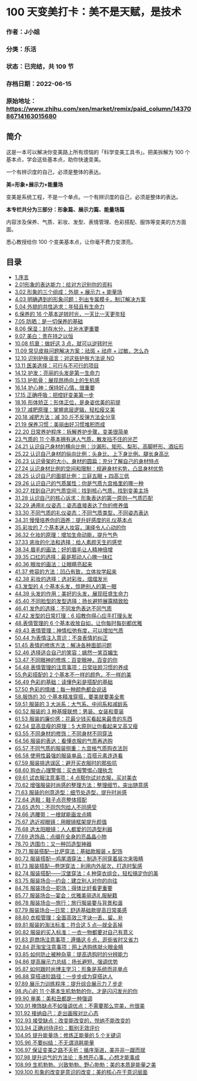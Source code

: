 # 100 天变美打卡：美不是天赋，是技术

### 作者：J小姐

### 分类：乐活

### 状态：已完结，共 109 节

### 存档日期：2022-06-15

### 原始地址：https://www.zhihu.com/xen/market/remix/paid_column/1437086714163015680


## 简介
这是一本可以解决你变美路上所有烦恼的「科学变美工具书」。把美拆解为 100 个基本点，学会这些基本点，助你快速变美。


一个有辨识度的自己，必须是整体的表达。


**美=形象+展示力+能量场**


变美是系统工程，不是一个单点。一个有辨识度的自己，必须是整体的表达。


**本专栏共分为三部分：形象篇、展示力篇、能量场篇**


内容涉及保养、气质、彩妆、发型、表情管理、色彩搭配、服饰等变美的方方面面。


悉心教授给你 100 个变美基本点，让你毫不费力变漂亮。




## 目录
- [1.序言](1.序言.md)<!-- 2021-11-12 09:38 -->
- [2.01形象的表达能力：给对方识别你的资料](2.01形象的表达能力：给对方识别你的资料.md)<!-- 2021-11-12 09:08 -->
- [3.02 形象的三个组成：外貌 + 展示力 + 能量场](3.02%20形象的三个组成：外貌%20+%20展示力%20+%20能量场.md)<!-- 2021-11-12 09:08 -->
- [4.03 明确遇到的形象问题：列出专属模卡，制订解决方案](4.03%20明确遇到的形象问题：列出专属模卡，制订解决方案.md)<!-- 2021-11-12 09:09 -->
- [5.04 外貌的共性追求：年轻且有生命力](5.04%20外貌的共性追求：年轻且有生命力.md)<!-- 2021-11-12 09:09 -->
- [6.保养的 16 个基本逆转时光，一天比一天更年轻](6.保养的%2016%20个基本逆转时光，一天比一天更年轻.md)<!-- 2021-11-12 09:09 -->
- [7.05 防晒：是一切保养的基础](7.05%20防晒：是一切保养的基础.md)<!-- 2021-11-12 09:10 -->
- [8.06 保湿：封存水分，比补水更重要](8.06%20保湿：封存水分，比补水更重要.md)<!-- 2021-11-12 09:10 -->
- [9.07 美白：贵在持之以恒](9.07%20美白：贵在持之以恒.md)<!-- 2021-11-12 09:10 -->
- [10.08 抗衰：做好这 3 点，就可以逆转时光](10.08%20抗衰：做好这%203%20点，就可以逆转时光.md)<!-- 2021-11-12 09:11 -->
- [11.09 常见皮肤问题解决方案：祛斑 + 祛痘 + 过敏，怎么办](11.09%20常见皮肤问题解决方案：祛斑%20+%20祛痘%20+%20过敏，怎么办.md)<!-- 2021-11-12 09:11 -->
- [12.10 识别护肤谣言：对这些护肤方法说 NO](12.10%20识别护肤谣言：对这些护肤方法说%20NO.md)<!-- 2021-11-12 09:11 -->
- [13.11 医美选择：可行与不可行的项目](13.11%20医美选择：可行与不可行的项目.md)<!-- 2021-11-12 09:12 -->
- [14.12 护发：亮丽的头发是第一生命力](14.12%20护发：亮丽的头发是第一生命力.md)<!-- 2021-11-12 09:12 -->
- [15.13 护肌骨：展现昂扬向上的生机感](15.13%20护肌骨：展现昂扬向上的生机感.md)<!-- 2021-11-12 09:12 -->
- [16.14 护心神：保持好心情，很重要](16.14%20护心神：保持好心情，很重要.md)<!-- 2021-11-12 09:12 -->
- [17.15 正确呼吸：把控好变美第一步](17.15%20正确呼吸：把控好变美第一步.md)<!-- 2021-11-12 09:13 -->
- [18.16 形体矫正：形体正位，是身姿优美的前提](18.16%20形体矫正：形体正位，是身姿优美的前提.md)<!-- 2021-11-12 09:13 -->
- [19.17 减肥原理：掌握底层逻辑，轻松瘦又美](19.17%20减肥原理：掌握底层逻辑，轻松瘦又美.md)<!-- 2021-10-28 09:02 -->
- [20.18 减肥方法：减 30 斤不反弹方法全分享](20.18%20减肥方法：减%2030%20斤不反弹方法全分享.md)<!-- 2021-10-28 09:02 -->
- [21.19 保养习惯：美丽由好习惯堆积而成](21.19%20保养习惯：美丽由好习惯堆积而成.md)<!-- 2021-10-28 09:02 -->
- [22.20 日常养护程序：拆解养护步骤，变美很简单](22.20%20日常养护程序：拆解养护步骤，变美很简单.md)<!-- 2021-10-28 09:02 -->
- [23.气质的 11 个基本拥有迷人气质，散发挡不住的光芒](23.气质的%2011%20个基本拥有迷人气质，散发挡不住的光芒.md)<!-- 2021-10-28 09:02 -->
- [24.21 认识自己身材的横向比例：沙漏形、矩形、梨形、高脚杯形、酒坛形](24.21%20认识自己身材的横向比例：沙漏形、矩形、梨形、高脚杯形、酒坛形.md)<!-- 2021-10-28 09:02 -->
- [25.22 认识自己身材的纵向比例：头身比、上下身比例、腿长身高比](25.22%20认识自己身材的纵向比例：头身比、上下身比例、腿长身高比.md)<!-- 2021-10-28 09:02 -->
- [26.23 认识骨架的大小、身材的圆扁：充分了解自己的身材特点](26.23%20认识骨架的大小、身材的圆扁：充分了解自己的身材特点.md)<!-- 2021-10-28 09:02 -->
- [27.24 认识身材比例的空间和限制：规避身材劣势，凸显身材优势](27.24%20认识身材比例的空间和限制：规避身材劣势，凸显身材优势.md)<!-- 2021-10-28 09:02 -->
- [28.25 认识自己的面部比例：三庭五眼 + 四高三低](28.25%20认识自己的面部比例：三庭五眼%20+%20四高三低.md)<!-- 2021-10-28 09:02 -->
- [29.26 认识自己的气质属性：你是气质九宫格里的哪一种](29.26%20认识自己的气质属性：你是气质九宫格里的哪一种.md)<!-- 2021-10-28 09:02 -->
- [30.27 找到自己的气质空间：找到核心气质，找到变美主场](30.27%20找到自己的气质空间：找到核心气质，找到变美主场.md)<!-- 2021-10-28 09:02 -->
- [31.28 认识自己的核心诉求：形象表达的第一原则—气质匹配](31.28%20认识自己的核心诉求：形象表达的第一原则—气质匹配.md)<!-- 2021-10-28 09:02 -->
- [32.29 通用礼仪姿态：姿态直接表达了你的修养值](32.29%20通用礼仪姿态：姿态直接表达了你的修养值.md)<!-- 2021-10-28 09:02 -->
- [33.30 不同气质的礼仪姿态：不同气质类型，不同姿态表达](33.30%20不同气质的礼仪姿态：不同气质类型，不同姿态表达.md)<!-- 2021-10-28 09:02 -->
- [34.31 慢慢培养你的涵养：提升好感度的礼仪基本点](34.31%20慢慢培养你的涵养：提升好感度的礼仪基本点.md)<!-- 2021-10-28 09:02 -->
- [35.彩妆的 7 个基本迷人妆容，演绎令人心动的你](35.彩妆的%207%20个基本迷人妆容，演绎令人心动的你.md)<!-- 2021-10-28 09:02 -->
- [36.32 化妆的原理：增加生命动能，提升气色](36.32%20化妆的原理：增加生命动能，提升气色.md)<!-- 2021-10-28 09:02 -->
- [37.33 底妆的化法和选择：给人素颜天生的感觉](37.33%20底妆的化法和选择：给人素颜天生的感觉.md)<!-- 2021-10-28 09:02 -->
- [38.34 眉毛的画法：好的眉毛让人精神倍增](38.34%20眉毛的画法：好的眉毛让人精神倍增.md)<!-- 2021-10-28 09:02 -->
- [39.35 口红的选择：最是那动人心魄一抹红](39.35%20口红的选择：最是那动人心魄一抹红.md)<!-- 2021-10-28 09:02 -->
- [40.36 眼妆的画法：让眼睛亮起来](40.36%20眼妆的画法：让眼睛亮起来.md)<!-- 2021-10-28 09:03 -->
- [41.37 修容的方法：凹凸有致，立体妆学起来](41.37%20修容的方法：凹凸有致，立体妆学起来.md)<!-- 2021-10-28 09:03 -->
- [42.38 彩妆的选择：选对彩妆，熠熠发光](42.38%20彩妆的选择：选对彩妆，熠熠发光.md)<!-- 2021-10-28 09:03 -->
- [43.发型的 4 个基本头发，惊艳别人的第一眼](43.发型的%204%20个基本头发，惊艳别人的第一眼.md)<!-- 2021-10-28 09:03 -->
- [44.39 头发的作用：美好的头发，展现旺盛生命力](44.39%20头发的作用：美好的头发，展现旺盛生命力.md)<!-- 2021-10-28 09:03 -->
- [45.40 不同脸型的发型选择：扬长避短展露精致脸](45.40%20不同脸型的发型选择：扬长避短展露精致脸.md)<!-- 2021-10-28 09:03 -->
- [46.41 发色的选择：不同发色表达不同气质](46.41%20发色的选择：不同发色表达不同气质.md)<!-- 2021-10-28 09:03 -->
- [47.42 发型的日常打理：6 招教你得心应手打理头发](47.42%20发型的日常打理：6%20招教你得心应手打理头发.md)<!-- 2021-10-28 09:03 -->
- [48.表情管理的 6 个基本收放自如，让你每时每刻都优雅](48.表情管理的%206%20个基本收放自如，让你每时每刻都优雅.md)<!-- 2021-10-28 09:03 -->
- [49.43 表情管理：神情松弛有度，可以增加气质](49.43%20表情管理：神情松弛有度，可以增加气质.md)<!-- 2021-10-28 09:03 -->
- [50.44 为表情注入意识：不良表情的纠正](50.44%20为表情注入意识：不良表情的纠正.md)<!-- 2021-10-28 09:03 -->
- [51.45 表情的修炼方法：解决各种面部问题](51.45%20表情的修炼方法：解决各种面部问题.md)<!-- 2021-10-28 09:03 -->
- [52.46 选择适合自己的笑容：嫣然一笑百媚生](52.46%20选择适合自己的笑容：嫣然一笑百媚生.md)<!-- 2021-10-28 09:03 -->
- [53.47 不同眼神的修炼：百变眼神，百变的你](53.47%20不同眼神的修炼：百变眼神，百变的你.md)<!-- 2021-10-28 09:03 -->
- [54.48 表情管理的注意事项：日常驻颜习惯的养成](54.48%20表情管理的注意事项：日常驻颜习惯的养成.md)<!-- 2021-10-28 09:03 -->
- [55.色彩搭配的 2 个基本不一样的颜色，不一样的美](55.色彩搭配的%202%20个基本不一样的颜色，不一样的美.md)<!-- 2021-10-28 09:03 -->
- [56.49 色彩的基础：读懂色彩是搭配的基础](56.49%20色彩的基础：读懂色彩是搭配的基础.md)<!-- 2021-10-28 09:03 -->
- [57.50 色彩的情绪：每一种颜色都会说话](57.50%20色彩的情绪：每一种颜色都会说话.md)<!-- 2021-10-28 09:03 -->
- [58.服饰的 30 个基本精准穿搭，要美就要美全套](58.服饰的%2030%20个基本精准穿搭，要美就要美全套.md)<!-- 2021-10-28 09:03 -->
- [59.51 服装的 3 大派系：大气系、中间系和减龄系](59.51%20服装的%203%20大派系：大气系、中间系和减龄系.md)<!-- 2021-10-28 09:03 -->
- [60.52 服装的 3 种基膜联想：男装、女装和童装](60.52%20服装的%203%20种基膜联想：男装、女装和童装.md)<!-- 2021-10-28 09:03 -->
- [61.53 服装的廉价感：花最少钱买看起来最贵的东西](61.53%20服装的廉价感：花最少钱买看起来最贵的东西.md)<!-- 2021-10-28 09:03 -->
- [62.54 显高显瘦的原理：5 大原则让你看起来又高又瘦](62.54%20显高显瘦的原理：5%20大原则让你看起来又高又瘦.md)<!-- 2021-10-28 09:03 -->
- [63.55 不同身材的修饰：不同身材不同穿法](63.55%20不同身材的修饰：不同身材不同穿法.md)<!-- 2021-10-28 09:03 -->
- [64.56 服装的表达：看懂衣服的气质再选购](64.56%20服装的表达：看懂衣服的气质再选购.md)<!-- 2021-10-28 09:03 -->
- [65.57 不同气质的服装侧重：九宫格气质购衣法则](65.57%20不同气质的服装侧重：九宫格气质购衣法则.md)<!-- 2021-10-28 09:03 -->
- [66.58 使用性最强的服装单品：百搭元素连连看](66.58%20使用性最强的服装单品：百搭元素连连看.md)<!-- 2021-10-28 09:03 -->
- [67.59 服装挑选误区：避开买衣服时的那些坑](67.59%20服装挑选误区：避开买衣服时的那些坑.md)<!-- 2021-10-28 09:03 -->
- [68.60 购衣心理警惕：买衣服警惕心理执念](68.60%20购衣心理警惕：买衣服警惕心理执念.md)<!-- 2021-10-28 09:03 -->
- [69.61 试衣服注意事项：4 点帮你试对衣服，买对美衣](69.61%20试衣服注意事项：4%20点帮你试对衣服，买对美衣.md)<!-- 2021-10-28 09:03 -->
- [70.62 增强服装时尚感的整理方法：整理细节，突出随意感](70.62%20增强服装时尚感的整理方法：整理细节，突出随意感.md)<!-- 2021-10-28 09:03 -->
- [71.63 服装的创意造型：细节处造型，提升时尚感](71.63%20服装的创意造型：细节处造型，提升时尚感.md)<!-- 2021-10-28 09:03 -->
- [72.64 选鞋：鞋子点亮整体搭配](72.64%20选鞋：鞋子点亮整体搭配.md)<!-- 2021-10-28 09:03 -->
- [73.65 选包：不同包包给人不同感受](73.65%20选包：不同包包给人不同感受.md)<!-- 2021-10-28 09:03 -->
- [74.66 选腰带：一根就能画龙点睛](74.66%20选腰带：一根就能画龙点睛.md)<!-- 2021-10-28 09:03 -->
- [75.67 选近视眼镜：用眼镜框架提升颜值](75.67%20选近视眼镜：用眼镜框架提升颜值.md)<!-- 2021-10-28 09:03 -->
- [76.68 选太阳眼镜：人人都爱的凹造型利器](76.68%20选太阳眼镜：人人都爱的凹造型利器.md)<!-- 2021-10-28 09:03 -->
- [77.69 选饰品：点缀在全身的亮晶晶小物](77.69%20选饰品：点缀在全身的亮晶晶小物.md)<!-- 2021-10-28 09:03 -->
- [78.70 选围巾：又一种凹造型神器](78.70%20选围巾：又一种凹造型神器.md)<!-- 2021-10-28 09:03 -->
- [79.71 服装搭配—比萨穿法：基础款服装 + 配饰](79.71%20服装搭配—比萨穿法：基础款服装%20+%20配饰.md)<!-- 2021-10-28 09:03 -->
- [80.72 服装搭配—鸡尾酒穿法：制造不同穿着层次来吸睛](80.72%20服装搭配—鸡尾酒穿法：制造不同穿着层次来吸睛.md)<!-- 2021-10-28 09:03 -->
- [81.73 服装搭配—卷饼穿法：利用内外层次，打造时髦感](81.73%20服装搭配—卷饼穿法：利用内外层次，打造时髦感.md)<!-- 2021-10-28 09:03 -->
- [82.74 服装搭配——汉堡穿法：4 种穿衣组合，轻松搞定你的美](82.74%20服装搭配——汉堡穿法：4%20种穿衣组合，轻松搞定你的美.md)<!-- 2021-10-28 09:03 -->
- [83.75 服装场合—约会：建立别人对你的向往](83.75%20服装场合—约会：建立别人对你的向往.md)<!-- 2021-10-28 09:03 -->
- [84.76 服装场合—职场：得体比好看更重要](84.76%20服装场合—职场：得体比好看更重要.md)<!-- 2021-10-28 09:03 -->
- [85.77 服装场合—宴会：优雅美丽选礼服秘籍](85.77%20服装场合—宴会：优雅美丽选礼服秘籍.md)<!-- 2021-10-28 09:03 -->
- [86.78 服装场合—旅行：旅行服装要与背景和谐](86.78%20服装场合—旅行：旅行服装要与背景和谐.md)<!-- 2021-10-28 09:03 -->
- [87.79 服装场合—日常：舒适基础款提高日常美感](87.79%20服装场合—日常：舒适基础款提高日常美感.md)<!-- 2021-10-28 09:03 -->
- [88.80 衣柜管理：全面高效三字诀—丢、留、补](88.80%20衣柜管理：全面高效三字诀—丢、留、补.md)<!-- 2021-10-28 09:03 -->
- [89.81 服装的淘汰标准：符合这 5 点—就全丢掉](89.81%20服装的淘汰标准：符合这%205%20点—就全丢掉.md)<!-- 2021-10-28 09:03 -->
- [90.82 服装的买入标准：一衣一物都要对自己有意义](90.82%20服装的买入标准：一衣一物都要对自己有意义.md)<!-- 2021-10-28 09:03 -->
- [91.83 逛商场注意事项：遵循这 6 点，逛街省时又省力](91.83%20逛商场注意事项：遵循这%206%20点，逛街省时又省力.md)<!-- 2021-10-28 09:03 -->
- [92.84 逛淘宝注意事项：网上选购练就火眼金睛](92.84%20逛淘宝注意事项：网上选购练就火眼金睛.md)<!-- 2021-10-28 09:03 -->
- [93.85 如何防止被种杂草：提高选购时的分辨能力](93.85%20如何防止被种杂草：提高选购时的分辨能力.md)<!-- 2021-10-28 09:03 -->
- [94.86 提高展示力总结：扬长避短、强调优势](94.86%20提高展示力总结：扬长避短、强调优势.md)<!-- 2021-10-28 09:03 -->
- [95.87 如何跟时尚博主学习：形象是系统而非单点](95.87%20如何跟时尚博主学习：形象是系统而非单点.md)<!-- 2021-10-28 09:03 -->
- [96.88 穿搭进阶路径：一步步成为穿搭达人](96.88%20穿搭进阶路径：一步步成为穿搭达人.md)<!-- 2021-10-28 09:03 -->
- [97.89 展示力训练程序：提升综合展示力 7 步走](97.89%20展示力训练程序：提升综合展示力%207%20步走.md)<!-- 2021-10-28 09:03 -->
- [98.内心的 11 个基本生机勃勃的你，才是闪闪发光的你](98.内心的%2011%20个基本生机勃勃的你，才是闪闪发光的你.md)<!-- 2021-10-28 09:03 -->
- [99.90 审美：美和丑都是一种强调](99.90%20审美：美和丑都是一种强调.md)<!-- 2021-10-28 09:03 -->
- [100.91 掩饰缺点不如强调优点：不需要那么完美，也很美](100.91%20掩饰缺点不如强调优点：不需要那么完美，也很美.md)<!-- 2021-10-28 09:03 -->
- [101.92 接纳自己：走出画报对比心态](101.92%20接纳自己：走出画报对比心态.md)<!-- 2021-10-28 09:03 -->
- [102.93 接受缺点：改变能改变的，悦纳不能改变的](102.93%20接受缺点：改变能改变的，悦纳不能改变的.md)<!-- 2021-10-28 09:03 -->
- [103.94 正确对待评价：甄别无效评价](103.94%20正确对待评价：甄别无效评价.md)<!-- 2021-10-28 09:03 -->
- [104.95 提升能量场：修炼正能量的 5 个关键词](104.95%20提升能量场：修炼正能量的%205%20个关键词.md)<!-- 2021-10-28 09:03 -->
- [105.96 不要纠结：不无谓消耗能量](105.96%20不要纠结：不无谓消耗能量.md)<!-- 2021-10-28 09:03 -->
- [106.97 保证变美之路不夭折：循序渐进，美并非一蹴而就](106.97%20保证变美之路不夭折：循序渐进，美并非一蹴而就.md)<!-- 2021-10-28 09:03 -->
- [107.98 提升运气的方法论：多想开心事，心想才能事成](107.98%20提升运气的方法论：多想开心事，心想才能事成.md)<!-- 2021-10-28 09:03 -->
- [108.99 生机勃勃、兴致勃勃、野心勃勃：美的本质是能量之美](108.99%20生机勃勃、兴致勃勃、野心勃勃：美的本质是能量之美.md)<!-- 2021-10-28 09:03 -->
- [109.100 形象的改变是意识的改变：美的核心在于意识层面](109.100%20形象的改变是意识的改变：美的核心在于意识层面.md)<!-- 2021-10-28 09:03 -->
